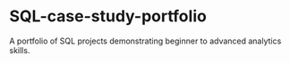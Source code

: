 # SQL-case-study-portfolio
A portfolio of SQL projects demonstrating beginner to advanced analytics skills.
